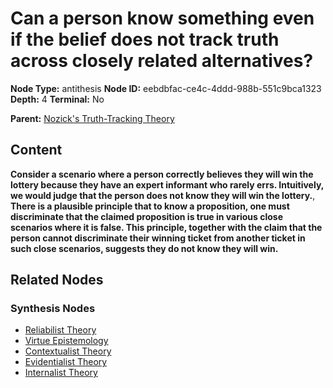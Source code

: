 # Can a person know something even if the belief does not track truth across closely related alternatives?

**Node Type:** antithesis
**Node ID:** eebdbfac-ce4c-4ddd-988b-551c9bca1323
**Depth:** 4
**Terminal:** No

**Parent:** [Nozick's Truth-Tracking Theory](nozicks-truth-tracking-theory-synthesis-452d798f-ebcd-4605-9ed3-22d15cc0e2b0.md)

## Content

**Consider a scenario where a person correctly believes they will win the lottery because they have an expert informant who rarely errs. Intuitively, we would judge that the person does not know they will win the lottery.**, **There is a plausible principle that to know a proposition, one must discriminate that the claimed proposition is true in various close scenarios where it is false. This principle, together with the claim that the person cannot discriminate their winning ticket from another ticket in such close scenarios, suggests they do not know they will win.**

## Related Nodes

### Synthesis Nodes

- [Reliabilist Theory](reliabilist-theory-synthesis-7e430c2c-aed3-4cec-87a5-e1ad72558d41.md)
- [Virtue Epistemology](virtue-epistemology-synthesis-6191e7f4-65cc-4fbb-9455-afd4c80ef95a.md)
- [Contextualist Theory](contextualist-theory-synthesis-d3f293e8-7457-40c8-9977-1881e64207fc.md)
- [Evidentialist Theory](evidentialist-theory-synthesis-64182f83-5c14-4c71-a22c-235c805cc661.md)
- [Internalist Theory](internalist-theory-synthesis-17bcc03e-ed42-4b63-99cd-41bdb8aa2183.md)

